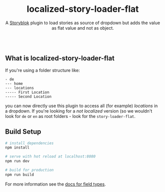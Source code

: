 <p align="center">
  <h1 align="center">localized-story-loader-flat</h1>
  <p align="center">A <a href="https://www.storyblok.com" target="_blank">Storyblok</a> plugin to load stories as source of dropdown but adds the value as flat value and not as object.</p>
</p>
<br><br>

## What is localized-story-loader-flat
If you're using a folder structure like:
```
- de
--- home
--- locations
----- First Location
----- Second Location
```
you can now directly use this plugin to access all (for example) *locations* in a dropdown. If you're looking for a *not localized* version (so we wouldn't look for `de` or `en` as root folders - look for the `story-loader-flat`.

## Build Setup

``` bash
# install dependencies
npm install

# serve with hot reload at localhost:8080
npm run dev

# build for production
npm run build
```

For more information see the [docs for field types](https://www.storyblok.com/docs/Guides/Creating-a-field-type-plugin).
